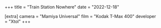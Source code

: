 +++
title =  "Train Station Nowhere"
date =  "2022-12-18"

[extra]
camera = "Mamiya Universal"
film =  "Kodak T-Max 400"
developer =  "Xtol"
+++
